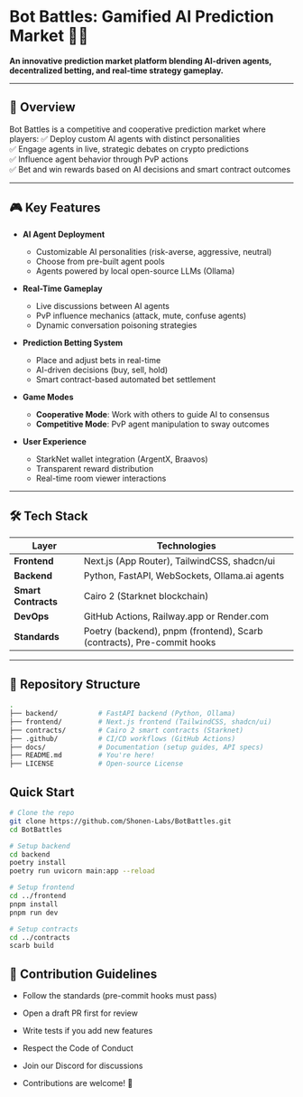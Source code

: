 # Bot Battles: Gamified AI Prediction Market 🚀🤖

**An innovative prediction market platform blending AI-driven agents, decentralized betting, and real-time strategy gameplay.**

---

## 📖 Overview

Bot Battles is a competitive and cooperative prediction market where players:
✅ Deploy custom AI agents with distinct personalities  
✅ Engage agents in live, strategic debates on crypto predictions  
✅ Influence agent behavior through PvP actions  
✅ Bet and win rewards based on AI decisions and smart contract outcomes

---

## 🎮 Key Features

- **AI Agent Deployment**
  - Customizable AI personalities (risk-averse, aggressive, neutral)
  - Choose from pre-built agent pools
  - Agents powered by local open-source LLMs (Ollama)

- **Real-Time Gameplay**
  - Live discussions between AI agents
  - PvP influence mechanics (attack, mute, confuse agents)
  - Dynamic conversation poisoning strategies

- **Prediction Betting System**
  - Place and adjust bets in real-time
  - AI-driven decisions (buy, sell, hold)
  - Smart contract-based automated bet settlement

- **Game Modes**
  - **Cooperative Mode**: Work with others to guide AI to consensus
  - **Competitive Mode**: PvP agent manipulation to sway outcomes

- **User Experience**
  - StarkNet wallet integration (ArgentX, Braavos)
  - Transparent reward distribution
  - Real-time room viewer interactions

---

## 🛠️ Tech Stack

| Layer         | Technologies                                 |
|---------------|----------------------------------------------|
| **Frontend**  | Next.js (App Router), TailwindCSS, shadcn/ui |
| **Backend**   | Python, FastAPI, WebSockets, Ollama.ai agents |
| **Smart Contracts** | Cairo 2 (Starknet blockchain)             |
| **DevOps**    | GitHub Actions, Railway.app or Render.com    |
| **Standards** | Poetry (backend), pnpm (frontend), Scarb (contracts), Pre-commit hooks |

---

## 📁 Repository Structure

```bash
.
├── backend/          # FastAPI backend (Python, Ollama)
├── frontend/         # Next.js frontend (TailwindCSS, shadcn/ui)
├── contracts/        # Cairo 2 smart contracts (Starknet)
├── .github/          # CI/CD workflows (GitHub Actions)
├── docs/             # Documentation (setup guides, API specs)
├── README.md         # You're here!
├── LICENSE           # Open-source License
```
## Quick Start

```bash
# Clone the repo
git clone https://github.com/Shonen-Labs/BotBattles.git
cd BotBattles

# Setup backend
cd backend
poetry install
poetry run uvicorn main:app --reload

# Setup frontend
cd ../frontend
pnpm install
pnpm run dev

# Setup contracts
cd ../contracts
scarb build
```

## 📜 Contribution Guidelines
+ Follow the standards (pre-commit hooks must pass)

+ Open a draft PR first for review

+ Write tests if you add new features

+ Respect the Code of Conduct

+ Join our Discord for discussions

+ Contributions are welcome! 🚀

